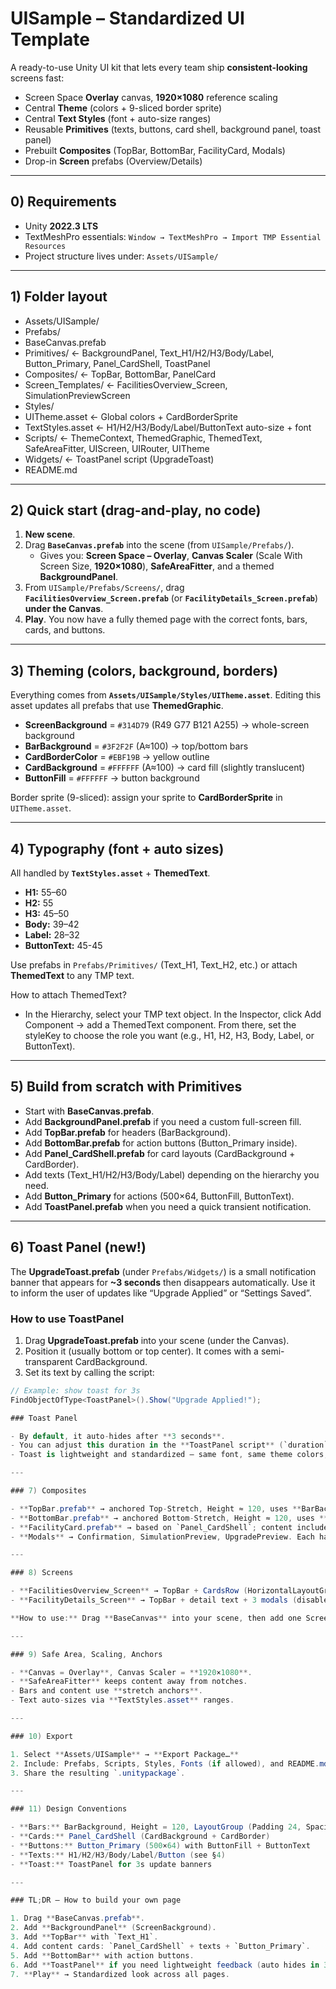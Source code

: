 # UISample – Standardized UI Template

A ready-to-use Unity UI kit that lets every team ship **consistent-looking** screens fast:

- Screen Space **Overlay** canvas, **1920×1080** reference scaling  
- Central **Theme** (colors + 9-sliced border sprite)  
- Central **Text Styles** (font + auto-size ranges)  
- Reusable **Primitives** (texts, buttons, card shell, background panel, toast panel)  
- Prebuilt **Composites** (TopBar, BottomBar, FacilityCard, Modals)  
- Drop-in **Screen** prefabs (Overview/Details)  

---

## 0) Requirements

- Unity **2022.3 LTS**  
- TextMeshPro essentials: `Window → TextMeshPro → Import TMP Essential Resources`  
- Project structure lives under: `Assets/UISample/`

---

## 1) Folder layout

- Assets/UISample/
- Prefabs/
- BaseCanvas.prefab
- Primitives/ ← BackgroundPanel, Text_H1/H2/H3/Body/Label, Button_Primary, Panel_CardShell, ToastPanel
- Composites/ ← TopBar, BottomBar, PanelCard
- Screen_Templates/ ← FacilitiesOverview_Screen, SimulationPreviewScreen
- Styles/
- UITheme.asset ← Global colors + CardBorderSprite
- TextStyles.asset ← H1/H2/H3/Body/Label/ButtonText auto-size + font
- Scripts/ ← ThemeContext, ThemedGraphic, ThemedText, SafeAreaFitter, UIScreen, UIRouter, UITheme
- Widgets/ ← ToastPanel script (UpgradeToast)
- README.md


---

## 2) Quick start (drag-and-play, **no code**)

1. **New scene**.  
2. Drag **`BaseCanvas.prefab`** into the scene (from `UISample/Prefabs/`).  
   - Gives you: **Screen Space – Overlay**, **Canvas Scaler** (Scale With Screen Size, **1920×1080**), **SafeAreaFitter**, and a themed **BackgroundPanel**.  
3. From `UISample/Prefabs/Screens/`, drag **`FacilitiesOverview_Screen.prefab`** (or **`FacilityDetails_Screen.prefab`**) **under the Canvas**.  
4. **Play**. You now have a fully themed page with the correct fonts, bars, cards, and buttons.  

---

## 3) Theming (colors, background, borders)

Everything comes from **`Assets/UISample/Styles/UITheme.asset`**. Editing this asset updates all prefabs that use **ThemedGraphic**.

- **ScreenBackground** = `#314D79` (R49 G77 B121 A255) → whole-screen background  
- **BarBackground**    = `#3F2F2F` (A≈100) → top/bottom bars  
- **CardBorderColor**  = `#EBF19B` → yellow outline  
- **CardBackground**   = `#FFFFFF` (A≈100) → card fill (slightly translucent)  
- **ButtonFill**       = `#FFFFFF` → button background  

Border sprite (9-sliced): assign your sprite to **CardBorderSprite** in `UITheme.asset`.

---

## 4) Typography (font + auto sizes)

All handled by **`TextStyles.asset`** + **ThemedText**.  

- **H1:** 55–60  
- **H2:** 55  
- **H3:** 45–50  
- **Body:** 39–42  
- **Label:** 28–32  
- **ButtonText:** 45-45  

Use prefabs in `Prefabs/Primitives/` (Text_H1, Text_H2, etc.) or attach **ThemedText** to any TMP text.

How to attach ThemedText? 
 - In the Hierarchy, select your TMP text object. In the Inspector, click Add Component → add a ThemedText component. From there, set the styleKey to choose the role you want (e.g., H1, H2, H3, Body, Label, or ButtonText).

---

## 5) Build from scratch with Primitives

- Start with **BaseCanvas.prefab**.  
- Add **BackgroundPanel.prefab** if you need a custom full-screen fill.  
- Add **TopBar.prefab** for headers (BarBackground).  
- Add **BottomBar.prefab** for action buttons (Button_Primary inside).  
- Add **Panel_CardShell.prefab** for card layouts (CardBackground + CardBorder).  
- Add texts (Text_H1/H2/H3/Body/Label) depending on the hierarchy you need.  
- Add **Button_Primary** for actions (500×64, ButtonFill, ButtonText).  
- Add **ToastPanel.prefab** when you need a quick transient notification.  

---

## 6) Toast Panel (new!)

The **UpgradeToast.prefab** (under `Prefabs/Widgets/`) is a small notification banner that appears for **~3 seconds** then disappears automatically. Use it to inform the user of updates like “Upgrade Applied” or “Settings Saved”.

### How to use ToastPanel
1. Drag **UpgradeToast.prefab** into your scene (under the Canvas).  
2. Position it (usually bottom or top center). It comes with a semi-transparent CardBackground.  
3. Set its text by calling the script:  

```csharp
// Example: show toast for 3s
FindObjectOfType<ToastPanel>().Show("Upgrade Applied!");

### Toast Panel

- By default, it auto-hides after **3 seconds**.  
- You can adjust this duration in the **ToastPanel script** (`duration` field).  
- Toast is lightweight and standardized — same font, same theme colors, auto-dismiss after 3s.

---

### 7) Composites

- **TopBar.prefab** → anchored Top-Stretch, Height ≈ 120, uses **BarBackground**, place `Text_H1` inside.  
- **BottomBar.prefab** → anchored Bottom-Stretch, Height ≈ 120, uses **BarBackground**, add **HorizontalLayoutGroup**, drop action buttons inside.  
- **FacilityCard.prefab** → based on `Panel_CardShell`; content includes `Text_H2` (title), `Text_Label` (level), `Text_Body` (effects), and `Button_Primary` (“DETAILS”).  
- **Modals** → Confirmation, SimulationPreview, UpgradePreview. Each has a backdrop + **CardBackground** window + Text/Buttons.

---

### 8) Screens

- **FacilitiesOverview_Screen** → TopBar + CardsRow (HorizontalLayoutGroup with FacilityCards) + BottomBar.  
- **FacilityDetails_Screen** → TopBar + detail text + 3 modals (disabled by default).  

**How to use:** Drag **BaseCanvas** into your scene, then add one Screen prefab under it → **Play**.

---

### 9) Safe Area, Scaling, Anchors

- **Canvas = Overlay**, Canvas Scaler = **1920×1080**.  
- **SafeAreaFitter** keeps content away from notches.  
- Bars and content use **stretch anchors**.  
- Text auto-sizes via **TextStyles.asset** ranges.

---

### 10) Export

1. Select **Assets/UISample** → **Export Package…**  
2. Include: Prefabs, Scripts, Styles, Fonts (if allowed), and README.md.  
3. Share the resulting `.unitypackage`.

---

### 11) Design Conventions

- **Bars:** BarBackground, Height = 120, LayoutGroup (Padding 24, Spacing 8–20)  
- **Cards:** Panel_CardShell (CardBackground + CardBorder)  
- **Buttons:** Button_Primary (500×64) with ButtonFill + ButtonText  
- **Texts:** H1/H2/H3/Body/Label/Button (see §4)  
- **Toast:** ToastPanel for 3s update banners  

---

### TL;DR – How to build your own page

1. Drag **BaseCanvas.prefab**.  
2. Add **BackgroundPanel** (ScreenBackground).  
3. Add **TopBar** with `Text_H1`.  
4. Add content cards: `Panel_CardShell` + texts + `Button_Primary`.  
5. Add **BottomBar** with action buttons.  
6. Add **ToastPanel** if you need lightweight feedback (auto hides in 3s).  
7. **Play** → Standardized look across all pages.
